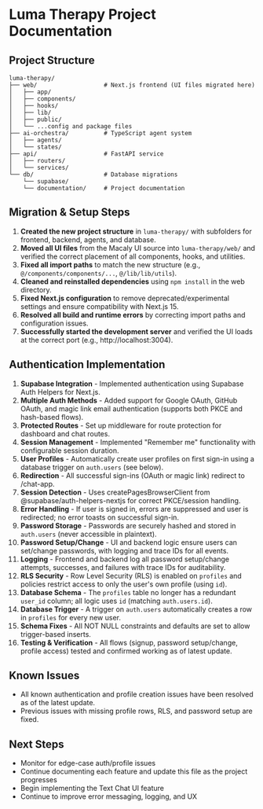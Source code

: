 # Luma Therapy Project Documentation

## Project Structure

```
luma-therapy/
├── web/                   # Next.js frontend (UI files migrated here)
│   ├── app/
│   ├── components/
│   ├── hooks/
│   ├── lib/
│   ├── public/
│   └── ...config and package files
├── ai-orchestra/          # TypeScript agent system
│   ├── agents/
│   └── states/
├── api/                   # FastAPI service
│   ├── routers/
│   └── services/
└── db/                    # Database migrations
    └── supabase/
    └── documentation/     # Project documentation
```

## Migration & Setup Steps

1. **Created the new project structure** in `luma-therapy/` with subfolders for frontend, backend, agents, and database.
2. **Moved all UI files** from the Macaly UI source into `luma-therapy/web/` and verified the correct placement of all components, hooks, and utilities.
3. **Fixed all import paths** to match the new structure (e.g., `@/components/components/...`, `@/lib/lib/utils`).
4. **Cleaned and reinstalled dependencies** using `npm install` in the web directory.
5. **Fixed Next.js configuration** to remove deprecated/experimental settings and ensure compatibility with Next.js 15.
6. **Resolved all build and runtime errors** by correcting import paths and configuration issues.
7. **Successfully started the development server** and verified the UI loads at the correct port (e.g., http://localhost:3004).

## Authentication Implementation

1. **Supabase Integration** - Implemented authentication using Supabase Auth Helpers for Next.js.
2. **Multiple Auth Methods** - Added support for Google OAuth, GitHub OAuth, and magic link email authentication (supports both PKCE and hash-based flows).
3. **Protected Routes** - Set up middleware for route protection for dashboard and chat routes.
4. **Session Management** - Implemented "Remember me" functionality with configurable session duration.
5. **User Profiles** - Automatically create user profiles on first sign-in using a database trigger on `auth.users` (see below).
6. **Redirection** - All successful sign-ins (OAuth or magic link) redirect to /chat-app.
7. **Session Detection** - Uses createPagesBrowserClient from @supabase/auth-helpers-nextjs for correct PKCE/session handling.
8. **Error Handling** - If user is signed in, errors are suppressed and user is redirected; no error toasts on successful sign-in.
9. **Password Storage** - Passwords are securely hashed and stored in `auth.users` (never accessible in plaintext).
10. **Password Setup/Change** - UI and backend logic ensure users can set/change passwords, with logging and trace IDs for all events.
11. **Logging** - Frontend and backend log all password setup/change attempts, successes, and failures with trace IDs for auditability.
12. **RLS Security** - Row Level Security (RLS) is enabled on `profiles` and policies restrict access to only the user's own profile (using `id`).
13. **Database Schema** - The `profiles` table no longer has a redundant `user_id` column; all logic uses `id` (matching `auth.users.id`).
14. **Database Trigger** - A trigger on `auth.users` automatically creates a row in `profiles` for every new user.
15. **Schema Fixes** - All NOT NULL constraints and defaults are set to allow trigger-based inserts.
16. **Testing & Verification** - All flows (signup, password setup/change, profile access) tested and confirmed working as of latest update.

## Known Issues

- All known authentication and profile creation issues have been resolved as of the latest update.
- Previous issues with missing profile rows, RLS, and password setup are fixed.

## Next Steps
- Monitor for edge-case auth/profile issues
- Continue documenting each feature and update this file as the project progresses
- Begin implementing the Text Chat UI feature
- Continue to improve error messaging, logging, and UX 